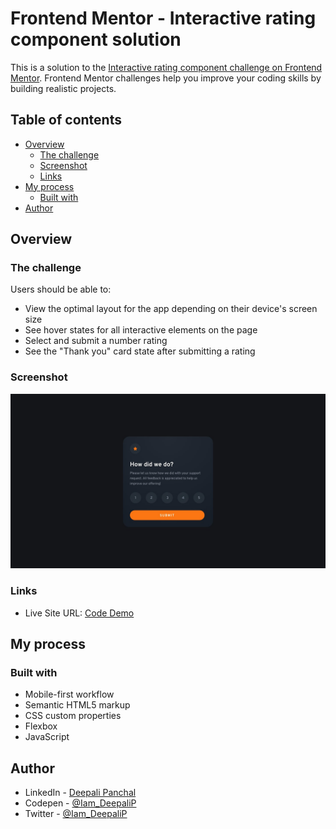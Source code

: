 # Frontend Mentor - Interactive rating component solution

This is a solution to the [Interactive rating component challenge on Frontend Mentor](https://www.frontendmentor.io/challenges/interactive-rating-component-koxpeBUmI). Frontend Mentor challenges help you improve your coding skills by building realistic projects. 

## Table of contents

- [Overview](#overview)
  - [The challenge](#the-challenge)
  - [Screenshot](#screenshot)
  - [Links](#links)
- [My process](#my-process)
  - [Built with](#built-with)
- [Author](#author)


## Overview

### The challenge

Users should be able to:

- View the optimal layout for the app depending on their device's screen size
- See hover states for all interactive elements on the page
- Select and submit a number rating
- See the "Thank you" card state after submitting a rating

### Screenshot

![Screenshot](/design/desktop-design.jpg)

### Links

- Live Site URL: [Code Demo](https://rating-card-deepali.netlify.app/)

## My process

### Built with

- Mobile-first workflow
- Semantic HTML5 markup
- CSS custom properties
- Flexbox
- JavaScript

## Author

- LinkedIn - [Deepali Panchal](linkedin.com/in/iamdeepali)
- Codepen - [@Iam_DeepaliP](https://codepen.io/Iam_DeepaliP)
- Twitter - [@Iam_DeepaliP](https://twitter.com/Iam_DeepaliP)

